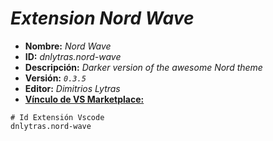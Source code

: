 <!-- Autor: Daniel Benjamin Perez Morales -->
<!-- GitHub: https://github.com/DanielPerezMoralesDev13 -->
<!-- Correo electrónico: danielperezdev@proton.me -->

# ***Extension Nord Wave***

- **Nombre:** *Nord Wave*
- **ID:** *dnlytras.nord-wave*
- **Descripción:** *Darker version of the awesome Nord theme*
- **Versión:** *`0.3.5`*
- **Editor:** *Dimitrios Lytras*
- **[Vínculo de VS Marketplace:](https://marketplace.visualstudio.com/items?itemName=dnlytras.nord-wave "https://marketplace.visualstudio.com/items?itemName=dnlytras.nord-wave")**

```plaintext
# Id Extensión Vscode
dnlytras.nord-wave
```
